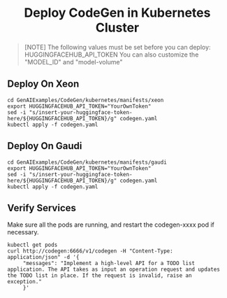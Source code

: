 <h1 align="center" id="title">Deploy CodeGen in Kubernetes Cluster</h1>

> [NOTE]
> The following values must be set before you can deploy:
> HUGGINGFACEHUB_API_TOKEN
> You can also customize the "MODEL_ID" and "model-volume"

## Deploy On Xeon

```
cd GenAIExamples/CodeGen/kubernetes/manifests/xeon
export HUGGINGFACEHUB_API_TOKEN="YourOwnToken"
sed -i "s/insert-your-huggingface-token-here/${HUGGINGFACEHUB_API_TOKEN}/g" codegen.yaml
kubectl apply -f codegen.yaml
```

## Deploy On Gaudi

```
cd GenAIExamples/CodeGen/kubernetes/manifests/gaudi
export HUGGINGFACEHUB_API_TOKEN="YourOwnToken"
sed -i "s/insert-your-huggingface-token-here/${HUGGINGFACEHUB_API_TOKEN}/g" codegen.yaml
kubectl apply -f codegen.yaml
```

## Verify Services

Make sure all the pods are running, and restart the codegen-xxxx pod if necessary.

```
kubectl get pods
curl http://codegen:6666/v1/codegen -H "Content-Type: application/json" -d '{
     "messages": "Implement a high-level API for a TODO list application. The API takes as input an operation request and updates the TODO list in place. If the request is invalid, raise an exception."
     }'
```
